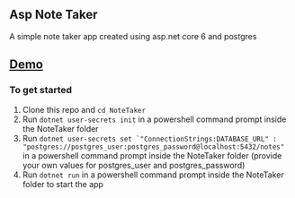 ## Asp Note Taker

A simple note taker app created using asp.net core 6 and postgres
## [**Demo**](https://asp-note-taker.herokuapp.com/)

### To get started

1. Clone this repo and ``cd NoteTaker``
2. Run ``dotnet user-secrets init`` in a powershell command prompt inside the NoteTaker folder
2. Run ``dotnet user-secrets set `"ConnectionStrings:DATABASE_URL" : "postgres://postgres_user:postgres_password@localhost:5432/notes"`` in a powershell command prompt inside the NoteTaker folder (provide your own values for postgres_user and postgres_password)
3. Run `dotnet run` in a powershell command prompt inside the NoteTaker folder to start the app

